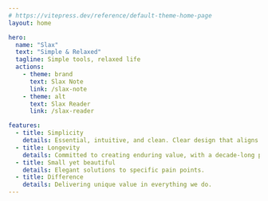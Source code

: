 ```yaml
---
# https://vitepress.dev/reference/default-theme-home-page
layout: home

hero:
  name: "Slax"
  text: "Simple & Relaxed"
  tagline: Simple tools, relaxed life
  actions:
    - theme: brand
      text: Slax Note 
      link: /slax-note
    - theme: alt
      text: Slax Reader 
      link: /slax-reader

features:
  - title: Simplicity
    details: Essential, intuitive, and clean. Clear design that aligns with common sense and requires no training.
  - title: Longevity
    details: Committed to creating enduring value, with a decade-long perspective.
  - title: Small yet beautiful
    details: Elegant solutions to specific pain points.
  - title: Difference
    details: Delivering unique value in everything we do.
---
```


<style>
:root {
  --vp-home-hero-name-color: transparent;
  --vp-home-hero-name-background: -webkit-linear-gradient(120deg, #bd34fe 30%, #41d1ff);

  --vp-home-hero-image-background-image: linear-gradient(-45deg, #bd34fe 50%, #47caff 50%);
  --vp-home-hero-image-filter: blur(44px);
}

@media (min-width: 640px) {
  :root {
    --vp-home-hero-image-filter: blur(56px);
  }
}

@media (min-width: 960px) {
  :root {
    --vp-home-hero-image-filter: blur(68px);
  }
}
</style>